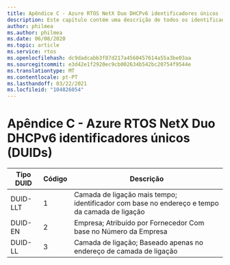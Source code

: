 ```yaml
---
title: Apêndice C - Azure RTOS NetX Duo DHCPv6 identificadores únicos (DUIDs)
description: Este capítulo contém uma descrição de todos os identificadores exclusivos NetX Duo DHCPv6 (DUIDs)
author: philmea
ms.author: philmea
ms.date: 06/08/2020
ms.topic: article
ms.service: rtos
ms.openlocfilehash: dc9dadcabb3f87d217a4560457614a55a3be03aa
ms.sourcegitcommit: e3d42e1f2920ec9cb002634b542bc20754f9544e
ms.translationtype: MT
ms.contentlocale: pt-PT
ms.lasthandoff: 03/22/2021
ms.locfileid: "104826054"
---
```

# <a name="appendix-c---azure-rtos-netx-duo-dhcpv6-unique-identifiers-duids"></a>Apêndice C - Azure RTOS NetX Duo DHCPv6 identificadores únicos (DUIDs)

| Tipo DUID              | Código            | Descrição |
| ------------------- | ------------------- | --------------- |
| DUID-LLT | 1 | Camada de ligação mais tempo; identificador com base no endereço e tempo da camada de ligação |
| DUID-EN | 2 | Empresa; Atribuído por Fornecedor Com base no Número da Empresa |
| DUID-LL | 3 | Camada de ligação; Baseado apenas no endereço de camada de ligação| 